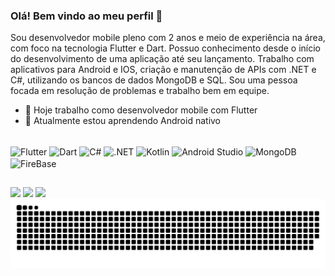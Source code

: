### Olá! Bem vindo ao meu perfil 👋

Sou desenvolvedor mobile pleno com 2 anos e meio de experiência na área, com foco na tecnologia Flutter e Dart. Possuo conhecimento desde o início do desenvolvimento de uma aplicação até seu lançamento.
Trabalho com aplicativos para Android e IOS, criação e manutenção de APIs com .NET e C#, utilizando os bancos de dados MongoDB e SQL. Sou uma pessoa focada em resolução de problemas e trabalho bem em equipe.

- 🔭 Hoje trabalho como desenvolvedor mobile com Flutter
- 🌱 Atualmente estou aprendendo Android nativo

<div style="display: inline_block"><br>
  <img align="center" alt="Flutter" height="30" width="40" 
    src="https://github.com/jpDEVsekiro/jpDEVsekiro/assets/71463029/d61f9531-bc1c-4a90-8268-4d912602cd09">
  <img align="center" alt="Dart" height="30" width="40" 
    src="https://github.com/jpDEVsekiro/jpDEVsekiro/assets/71463029/8090123c-6fb9-471c-8605-ac40b6f49696">
  <img align="center" alt="C#" height="30" width="40" 
    src="https://github.com/jpDEVsekiro/jpDEVsekiro/assets/71463029/7dd4d676-194e-4304-8e74-c91c4d53dbc9">
  <img align="center" alt=".NET" height="30" width="40" 
    src="https://github.com/jpDEVsekiro/jpDEVsekiro/assets/71463029/36224502-e271-4eb1-a666-16d286c78f6e">
  <img align="center" alt="Kotlin" height="30" width="40" 
    src="https://github.com/jpDEVsekiro/jpDEVsekiro/assets/71463029/ac2d2de5-a085-420a-a423-648b93d066e5">
  <img align="center" alt="Android Studio" height="30" width="40" 
    src="https://github.com/jpDEVsekiro/jpDEVsekiro/assets/71463029/5b430c54-e554-4982-93a4-0bf26df81a7d">
  <img align="center" alt="MongoDB" height="30" width="40" 
    src="https://github.com/jpDEVsekiro/jpDEVsekiro/assets/71463029/1a95366b-83e7-4334-beba-cfda0c8572b9">
  <img align="center" alt="FireBase" height="30" width="40" 
    src="https://github.com/jpDEVsekiro/jpDEVsekiro/assets/71463029/80b1cf21-c12e-4823-b9ed-2cf50fb86d60">
</div>

  ##

  <div> 
  <a href = "mailto:devjpdesenvolver@gmail.com"><img src="https://img.shields.io/badge/Gmail-D14836?style=for-the-badge&logo=gmail&logoColor=white" target="_blank"></a>
  <a href="https://www.linkedin.com/in/jo%C3%A3o-pedro--/" target="_blank"><img src="https://img.shields.io/badge/-LinkedIn-%230077B5?style=for-the-badge&logo=linkedin&logoColor=white" target="_blank"></a> 
 <a href="https://wa.me/5511959991724" target="_blank"><img src="https://img.shields.io/badge/WhatsApp-25D366?style=for-the-badge&logo=whatsapp&logoColor=white" target="_blank"></a> 
</div>

<picture>
  <source media="(prefers-color-scheme: dark)" srcset="https://raw.githubusercontent.com/platane/platane/output/github-contribution-grid-snake-dark.svg">
  <source media="(prefers-color-scheme: light)" srcset="https://raw.githubusercontent.com/platane/platane/output/github-contribution-grid-snake.svg">
  <img alt="github contribution grid snake animation" src="https://raw.githubusercontent.com/platane/platane/output/github-contribution-grid-snake.svg">
</picture>
